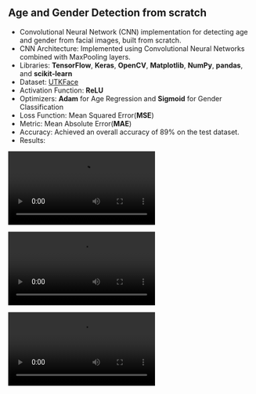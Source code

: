 ## Age and Gender Detection from scratch
- Convolutional Neural Network (CNN) implementation for detecting age and gender from facial images, built from scratch.
- CNN Architecture: Implemented using Convolutional Neural Networks combined with MaxPooling layers.
- Libraries: **TensorFlow**, **Keras**, **OpenCV**, **Matplotlib**, **NumPy**, **pandas**, and **scikit-learn**
- Dataset: [UTKFace](https://susanqq.github.io/UTKFace/)
- Activation Function: **ReLU**
- Optimizers: **Adam** for Age Regression and **Sigmoid** for Gender Classification
- Loss Function: Mean Squared Error(**MSE**)
- Metric: Mean Absolute Error(**MAE**)
- Accuracy: Achieved an overall accuracy of 89% on the test dataset.
- Results:



<video src="https://github.com/user-attachments/assets/550a7b40-a3e1-47d6-bbff-e080e0316385">|

<video src="https://github.com/user-attachments/assets/90f12049-56f6-4c48-80c7-f6412d105ee0">|

<video src="https://github.com/user-attachments/assets/c152ca18-b2dc-4a0d-95ec-81c9ef6ab98c">|


